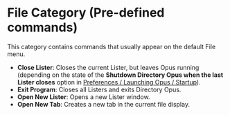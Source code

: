 # File Category (Pre-defined commands)

This category contains commands that usually appear on the default File menu.

- **Close Lister**: Closes the current Lister, but leaves Opus running (depending on the state of the **Shutdown Directory Opus when the last Lister closes** option in [Preferences / Launching Opus / Startup](/Manual/preferences/preferences_categories/launching_opus/launching_opus_on_startup.md)).
- **Exit Program**: Closes all Listers and exits Directory Opus.
- **Open New Lister**: Opens a new Lister window.
- **Open New Tab**: Creates a new tab in the current file display.

 

